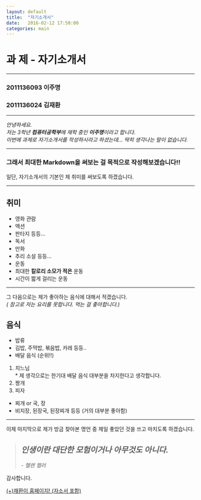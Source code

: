 ```yaml
---
layout: default
title:  "자기소개서"
date:   2016-02-12 17:50:00
categories: main
---
```


# **과  제 - 자기소개서**

---   

### 2011136093 이주명  

### 2011136024 김재환  

---   
 
*안녕하세요.*   
_저는 3학년 **컴퓨터공학부**에 재학 중인 **이주명**이라고 합니다._   
_이번에 과제로 자기소개서를 작성하시라고 하셨는데... 딱히 생각나는 말이 없습니다._   
     
---  

### 그래서 최대한 Markdown을 써보는 걸 목적으로 작성해보겠습니다!!  
  
일단, 자기소개서의 기본인 제 취미를 써보도록 하겠습니다.  
  
---  

## 취미  
- 영화 관람  
 - 액션  
 - 판타지 등등...  
- 독서   
 - 만화   
 - 추리 소설 등등...  
- 운동  
 - 최대한 **칼로리 소모가 적은** 운동  
 - 시간이 짧게 걸리는 운동  

---  
  

그 다음으로는 제가 좋아하는 음식에 대해서 적겠습니다.   
_*( 참고로 저는 요리를 못합니다. 먹는 걸 좋아합니다.)*_   
   
## 음식  
 * 밥류  
  * 김밥, 주먹밥, 볶음밥, 카레 등등..  
 * 배달 음식 (순위!!)  
  1.  치느님   
    * 제 생각으로는 한기대 배달 음식 대부분을 차지한다고 생각합니다.  
  2. 짱개  
  3. 피자  
 * 찌개 or 국, 장  
  * 비지장, 된장국, 된장찌개 등등 (거의 대부분 좋아함)  
 
 ---   
 
 이제 마지막으로 제가 방금 찾아본 명언 중 제일 좋았던 것을 쓰고 마치도록 하겠습니다.  
 
 >## *인생이란 대단한 모험이거나 아무것도 아니다.*  
 > *- 헬렌 켈러*  
 
 감사합니다.  

[(+)재환이 홈페이지! (자소서 포함)][jh]

[jh]: 		 http://jhkc.github.io

